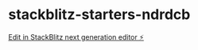 # stackblitz-starters-ndrdcb

[Edit in StackBlitz next generation editor ⚡️](https://stackblitz.com/~/github.com/angelsd-1611/stackblitz-starters-ndrdcb)